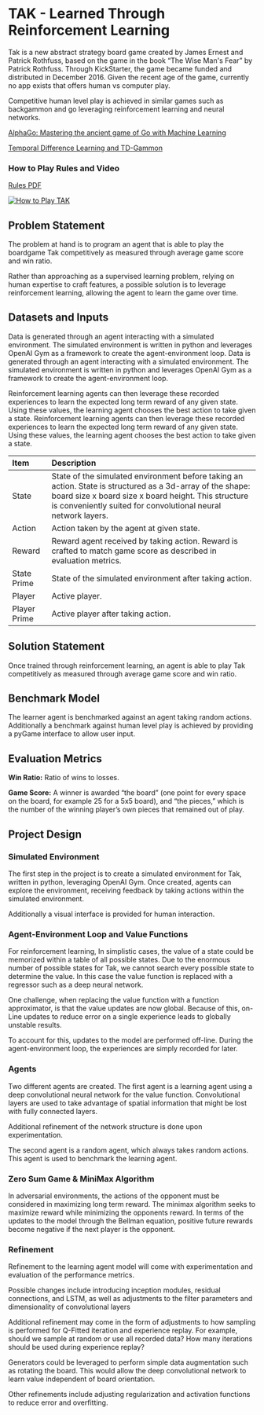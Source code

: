 # TAK - Learned Through Reinforcement Learning

Tak is a new abstract strategy board game created by James Ernest and Patrick Rothfuss, based on the game in the book “The Wise Man's Fear” by Patrick Rothfuss.  Through KickStarter, the game became funded and distributed in December 2016.  Given the recent age of the game, currently no app exists that offers human vs computer play.

Competitive human level play is achieved in similar games such as backgammon and go leveraging reinforcement learning and neural networks.

[AlphaGo: Mastering the ancient game of Go with Machine Learning](https://research.googleblog.com/2016/01/alphago-mastering-ancient-game-of-go.html)

[Temporal Difference Learning and TD-Gammon](http://www.bkgm.com/articles/tesauro/tdl.html)

### How to Play Rules and Video
[Rules PDF](http://cheapass.com/wp-content/uploads/2016/05/TakWebRules.pdf)

[![How to Play TAK](https://img.youtube.com/vi/iEXkpS-Q9dI/mqdefault.jpg)](https://www.youtube.com/embed/iEXkpS-Q9dI)

## Problem Statement
The problem at hand is to program an agent that is able to play the boardgame Tak competitively as measured through average game score and win ratio.

Rather than approaching as a supervised learning problem, relying on human expertise to craft features, a possible solution is to leverage reinforcement learning, allowing the agent to learn the game over time.

## Datasets and Inputs
Data is generated through an agent interacting with a simulated environment.  The simulated environment is written in python and leverages OpenAI Gym as a framework to create the agent-environment loop.
Data is generated through an agent interacting with a simulated environment.  The simulated environment is written in python and leverages OpenAI Gym as a framework to create the agent-environment loop.

Reinforcement learning agents can then leverage these recorded experiences to learn the expected long term reward of any given state.  Using these values, the learning agent chooses the best action to take given a state.
Reinforcement learning agents can then leverage these recorded experiences to learn the expected long term reward of any given state.  Using these values, the learning agent chooses the best action to take given a state.

| Item | Description |
|:---- |:----------- |
|State|State of the simulated environment before taking an action.  State is structured as a 3d-array of the shape: board size x board size x board height.  This structure is conveniently suited for convolutional neural network layers.|
|Action|Action taken by the agent at given state.|
|Reward|Reward agent received by taking action.  Reward is crafted to match game score as described in evaluation metrics.|
|State Prime|State of the simulated environment after taking action.|
|Player|Active player.|
|Player Prime|Active player after taking action.|

## Solution Statement
Once trained through reinforcement learning, an agent is able to play Tak competitively as measured through average game score and win ratio.

## Benchmark Model
The learner agent is benchmarked against an agent taking random actions.  Additionally a benchmark against human level play is achieved by providing a pyGame interface to allow user input.

## Evaluation Metrics
**Win Ratio:** Ratio of wins to losses.

**Game Score:** A winner is awarded “the board” (one point for every space on the board, for example 25 for a 5x5 board), and “the pieces,” which is the number of the winning player’s own pieces that remained out of play.

## Project Design

### Simulated Environment
The first step in the project is to create a simulated environment for Tak, written in python, leveraging OpenAI Gym.  Once created, agents can explore the environment, receiving feedback by taking actions within the simulated environment.

Additionally a visual interface is provided for human interaction.

### Agent-Environment Loop and Value Functions
For reinforcement learning, In simplistic cases, the value of a state could be memorized within a table of all possible states.  Due to the enormous number of possible states for Tak, we cannot search every possible state to determine the value.  In this case the value function is replaced with a regressor such as a deep neural network.

One challenge, when replacing the value function with a function approximator, is that the value updates are now global.  Because of this, on-Line updates to reduce error on a single experience leads to globally unstable results.

To account for this, updates to the model are performed off-line.  During the agent-environment loop, the experiences are simply recorded for later.

### Agents
Two different agents are created.  The first agent is a learning agent using a deep convolutional neural network for the value function.  Convolutional layers are used to take advantage of spatial information that might be lost with fully connected layers.

Additional refinement of the network structure is done upon experimentation.

The second agent is a random agent, which always takes random actions.  This agent is used to benchmark the learning agent.

### Zero Sum Game & MiniMax Algorithm
In adversarial environments, the actions of the opponent must be considered in maximizing long term reward.  The minimax algorithm seeks to maximize reward while minimizing the opponents reward.  In terms of the updates to the model through the Bellman equation, positive future rewards become negative if the next player is the opponent.

### Refinement
Refinement to the learning agent model will come with experimentation and evaluation of the performance metrics.  

Possible changes include introducing inception modules, residual connections, and LSTM, as well as adjustments to the filter parameters and dimensionality of convolutional layers

Additional refinement may come in the form of adjustments to how sampling is performed for Q-Fitted iteration and experience replay.  For example, should we sample at random or use all recorded data?  How many iterations should be used during experience replay?

Generators could be leveraged to perform simple data augmentation such as rotating the board.  This would allow the deep convolutional network to learn value independent of board orientation.

Other refinements include adjusting regularization and activation functions to reduce error and overfitting.
